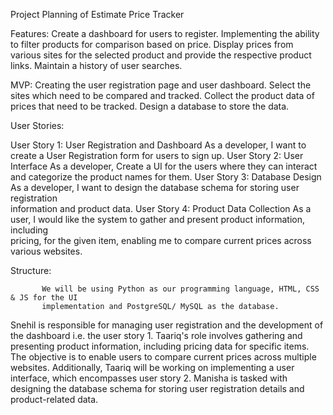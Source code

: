 
Project Planning of Estimate Price Tracker

Features:
Create a dashboard for users to register.
Implementing the ability to filter products for comparison based on price.
Display prices from various sites for the selected product and provide the respective product links.
Maintain a history of user searches.

MVP:
Creating the user registration page and user dashboard.
Select the sites which need to be compared and tracked.
Collect the product data of prices that need to be tracked.
Design a database to store the data.

User Stories:

User Story 1: User Registration and Dashboard
  As a developer, I want to create a User Registration form for users to sign up.
User Story 2: User Interface
  As a developer, Create a UI for the users where they can interact and categorize the 
  product names for them. 
User Story 3: Database Design
  As a developer, I want to design the database schema for storing user registration  
  information and product data.
User Story 4: Product Data Collection
  As a user, I would like the system to gather and present product information, including   
  pricing, for the given item, enabling me to compare current prices across various 
  websites.

Structure:

           We will be using Python as our programming language, HTML, CSS & JS for the UI 
           implementation and PostgreSQL/ MySQL as the database.
Snehil is responsible for managing user registration and the development of the dashboard i.e. the user story 1. 
Taariq's role involves gathering and presenting product information, including pricing data for specific items. The objective is to enable users to compare current prices across multiple websites. Additionally, Taariq will be working on implementing a user interface, which encompasses user story 2.
Manisha is tasked with designing the database schema for storing user registration details and product-related data.


